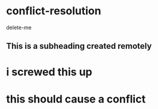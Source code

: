 # conflict-resolution
delete-me

## This is a subheading created remotely

# i screwed this up
# this should cause a conflict

